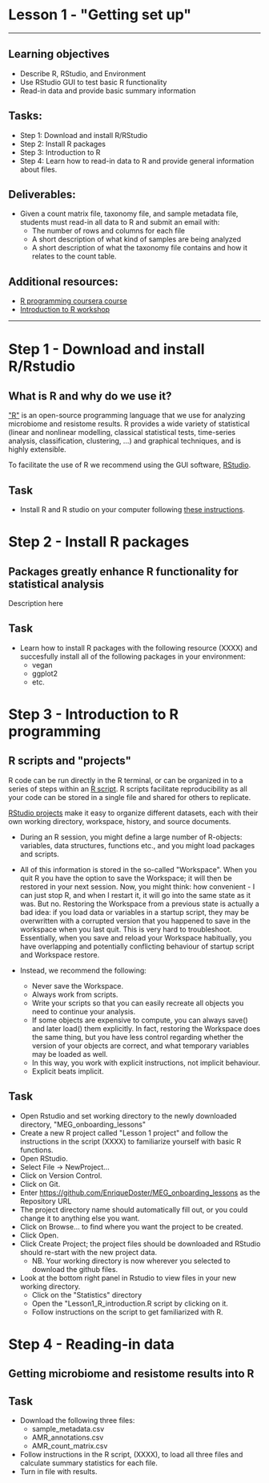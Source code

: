 # Lesson 1 - "Getting set up"
---
## Learning objectives
* Describe R, RStudio, and Environment
* Use RStudio GUI to test basic R functionality
* Read-in data and provide basic summary information

## Tasks:
* Step 1: Download and install R/RStudio
* Step 2: Install R packages
* Step 3: Introduction to R
* Step 4: Learn how to read-in data to R and provide general information about files.

## Deliverables:
* Given a count matrix file, taxonomy file, and sample metadata file, students must read-in all data to R and submit an email with:
  * The number of rows and columns for each file
  * A short description of what kind of samples are being analyzed
  * A short description of what the taxonomy file contains and how it relates to the count table.

## Additional resources:
  * [R programming coursera course](https://www.coursera.org/learn/r-programming)
  * [Introduction to R workshop](https://bioinformatics.ca/workshops/2018-introduction-to-R/)

--- 

# Step 1 - Download and install R/Rstudio
## What is R and why do we use it?
["R"](https://www.r-project.org/about.html) is an open-source programming language that we use for analyzing microbiome and resistome results. R provides a wide variety of statistical (linear and nonlinear modelling, classical statistical tests, time-series analysis, classification, clustering, …) and graphical techniques, and is highly extensible. 

To facilitate the use of R we recommend using the GUI software, [RStudio](https://rstudio.com/).

## Task
* Install R and R studio on your computer following [these instructions](https://www.datacamp.com/community/tutorials/installing-R-windows-mac-ubuntu).


# Step 2 - Install R packages
## Packages greatly enhance R functionality for statistical analysis
Description here

## Task
* Learn how to install R packages with the following resource (XXXX) and succesfully install all of the following packages in your environment:
  * vegan
  * ggplot2
  * etc.

# Step 3 - Introduction to R programming
## R scripts and "projects"
R code can be run directly in the R terminal, or can be organized in to a series of steps within an [R script](http://mercury.webster.edu/aleshunas/R_learning_infrastructure/R%20scripts.html). R scripts facilitate reproducibility as all your code can be stored in a single file and shared for others to replicate.

[RStudio projects](https://support.rstudio.com/hc/en-us/articles/200526207-Using-Projects) make it easy to organize different datasets, each with their own working directory, workspace, history, and source documents.
* During an R session, you might define a large number of R-objects: variables, data structures, functions etc., and you might load packages and scripts.
* All of this information is stored in the so-called "Workspace". When you quit R you have the option to save the Workspace; it will then be restored in your next session. Now, you might think: how convenient - I can just stop R, and when I restart it, it will go into the same state as it was. But no. Restoring the Workspace from a previous state is actually a bad idea: if you load data or variables in a startup script, they may be overwritten with a corrupted version that you happened to save in the workspace when you last quit. This is very hard to troubleshoot. Essentially, when you save and reload your Workspace habitually, you have overlapping and potentially conflicting behaviour of startup script and Workspace restore.

* Instead, we recommend the following:
  * Never save the Workspace.
  * Always work from scripts.
  * Write your scripts so that you can easily recreate all objects you need to continue your analysis.
  * If some objects are expensive to compute, you can always save() and later load() them explicitly. In fact, restoring the Workspace does the same thing, but you have less control regarding whether the version of your objects are correct, and what temporary variables may be loaded as well.
  * In this way, you work with explicit instructions, not implicit behaviour.
  * Explicit beats implicit.



## Task
* Open Rstudio and set working directory to the newly downloaded directory, "MEG_onboarding_lessons"
* Create a new R project called "Lesson 1 project" and follow the instructions in the script (XXXX) to familiarize yourself with basic R functions.
* Open RStudio.
* Select File → NewProject…
* Click on Version Control.
* Click on Git.
* Enter https://github.com/EnriqueDoster/MEG_onboarding_lessons as the Repository URL
* The project directory name should automatically fill out, or you could change it to anything else you want.
* Click on Browse… to find where you want the project to be created.
* Click Open.
* Click Create Project; the project files should be downloaded and RStudio should re-start with the new project data.
  * NB. Your working directory is now wherever you selected to download the github files. 
* Look at the bottom right panel in Rstudio to view files in your new working directory.
  * Click on the "Statistics" directory
  * Open the "Lesson1_R_introduction.R script by clicking on it.
  * Follow instructions on the script to get familiarized with R. 


# Step 4 - Reading-in data
## Getting microbiome and resistome results into R

## Task
* Download the following three files:
  * sample_metadata.csv
  * AMR_annotations.csv
  * AMR_count_matrix.csv
* Follow instructions in the R script, (XXXX), to load all three files and calculate summary statistics for each file.
* Turn in file with results.


